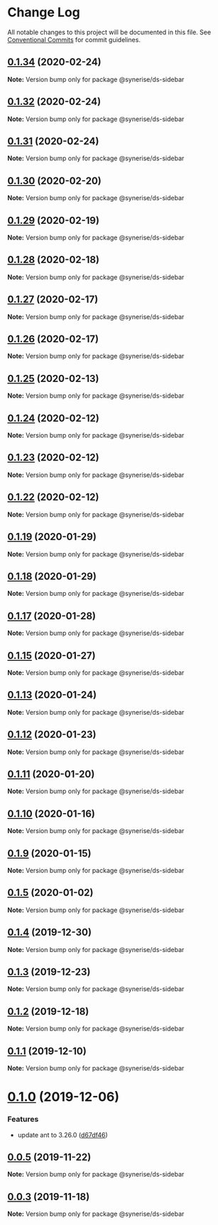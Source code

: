 # Change Log

All notable changes to this project will be documented in this file.
See [Conventional Commits](https://conventionalcommits.org) for commit guidelines.

## [0.1.34](https://github.com/Synerise/synerise-design/compare/@synerise/ds-sidebar@0.1.33...@synerise/ds-sidebar@0.1.34) (2020-02-24)

**Note:** Version bump only for package @synerise/ds-sidebar

## [0.1.32](https://github.com/Synerise/synerise-design/compare/@synerise/ds-sidebar@0.1.31...@synerise/ds-sidebar@0.1.32) (2020-02-24)

**Note:** Version bump only for package @synerise/ds-sidebar

## [0.1.31](https://github.com/Synerise/synerise-design/compare/@synerise/ds-sidebar@0.1.30...@synerise/ds-sidebar@0.1.31) (2020-02-24)

**Note:** Version bump only for package @synerise/ds-sidebar

## [0.1.30](https://github.com/Synerise/synerise-design/compare/@synerise/ds-sidebar@0.1.29...@synerise/ds-sidebar@0.1.30) (2020-02-20)

**Note:** Version bump only for package @synerise/ds-sidebar

## [0.1.29](https://github.com/Synerise/synerise-design/compare/@synerise/ds-sidebar@0.1.28...@synerise/ds-sidebar@0.1.29) (2020-02-19)

**Note:** Version bump only for package @synerise/ds-sidebar

## [0.1.28](https://github.com/Synerise/synerise-design/compare/@synerise/ds-sidebar@0.1.27...@synerise/ds-sidebar@0.1.28) (2020-02-18)

**Note:** Version bump only for package @synerise/ds-sidebar

## [0.1.27](https://github.com/Synerise/synerise-design/compare/@synerise/ds-sidebar@0.1.26...@synerise/ds-sidebar@0.1.27) (2020-02-17)

**Note:** Version bump only for package @synerise/ds-sidebar

## [0.1.26](https://github.com/Synerise/synerise-design/compare/@synerise/ds-sidebar@0.1.25...@synerise/ds-sidebar@0.1.26) (2020-02-17)

**Note:** Version bump only for package @synerise/ds-sidebar

## [0.1.25](https://github.com/Synerise/synerise-design/compare/@synerise/ds-sidebar@0.1.24...@synerise/ds-sidebar@0.1.25) (2020-02-13)

**Note:** Version bump only for package @synerise/ds-sidebar

## [0.1.24](https://github.com/Synerise/synerise-design/compare/@synerise/ds-sidebar@0.1.23...@synerise/ds-sidebar@0.1.24) (2020-02-12)

**Note:** Version bump only for package @synerise/ds-sidebar

## [0.1.23](https://github.com/Synerise/synerise-design/compare/@synerise/ds-sidebar@0.1.22...@synerise/ds-sidebar@0.1.23) (2020-02-12)

**Note:** Version bump only for package @synerise/ds-sidebar

## [0.1.22](https://github.com/Synerise/synerise-design/compare/@synerise/ds-sidebar@0.1.21...@synerise/ds-sidebar@0.1.22) (2020-02-12)

**Note:** Version bump only for package @synerise/ds-sidebar

## [0.1.19](https://github.com/Synerise/synerise-design/compare/@synerise/ds-sidebar@0.1.18...@synerise/ds-sidebar@0.1.19) (2020-01-29)

**Note:** Version bump only for package @synerise/ds-sidebar

## [0.1.18](https://github.com/Synerise/synerise-design/compare/@synerise/ds-sidebar@0.1.17...@synerise/ds-sidebar@0.1.18) (2020-01-29)

**Note:** Version bump only for package @synerise/ds-sidebar

## [0.1.17](https://github.com/Synerise/synerise-design/compare/@synerise/ds-sidebar@0.1.16...@synerise/ds-sidebar@0.1.17) (2020-01-28)

**Note:** Version bump only for package @synerise/ds-sidebar

## [0.1.15](https://github.com/Synerise/synerise-design/compare/@synerise/ds-sidebar@0.1.14...@synerise/ds-sidebar@0.1.15) (2020-01-27)

**Note:** Version bump only for package @synerise/ds-sidebar

## [0.1.13](https://github.com/Synerise/synerise-design/compare/@synerise/ds-sidebar@0.1.12...@synerise/ds-sidebar@0.1.13) (2020-01-24)

**Note:** Version bump only for package @synerise/ds-sidebar

## [0.1.12](https://github.com/Synerise/synerise-design/compare/@synerise/ds-sidebar@0.1.11...@synerise/ds-sidebar@0.1.12) (2020-01-23)

**Note:** Version bump only for package @synerise/ds-sidebar

## [0.1.11](https://github.com/Synerise/synerise-design/compare/@synerise/ds-sidebar@0.1.10...@synerise/ds-sidebar@0.1.11) (2020-01-20)

**Note:** Version bump only for package @synerise/ds-sidebar

## [0.1.10](https://github.com/Synerise/synerise-design/compare/@synerise/ds-sidebar@0.1.9...@synerise/ds-sidebar@0.1.10) (2020-01-16)

**Note:** Version bump only for package @synerise/ds-sidebar

## [0.1.9](https://github.com/Synerise/synerise-design/compare/@synerise/ds-sidebar@0.1.8...@synerise/ds-sidebar@0.1.9) (2020-01-15)

**Note:** Version bump only for package @synerise/ds-sidebar

## [0.1.5](https://github.com/Synerise/synerise-design/compare/@synerise/ds-sidebar@0.1.4...@synerise/ds-sidebar@0.1.5) (2020-01-02)

**Note:** Version bump only for package @synerise/ds-sidebar

## [0.1.4](https://github.com/Synerise/synerise-design/compare/@synerise/ds-sidebar@0.1.3...@synerise/ds-sidebar@0.1.4) (2019-12-30)

**Note:** Version bump only for package @synerise/ds-sidebar

## [0.1.3](https://github.com/Synerise/synerise-design/compare/@synerise/ds-sidebar@0.1.2...@synerise/ds-sidebar@0.1.3) (2019-12-23)

**Note:** Version bump only for package @synerise/ds-sidebar

## [0.1.2](https://github.com/Synerise/synerise-design/compare/@synerise/ds-sidebar@0.1.1...@synerise/ds-sidebar@0.1.2) (2019-12-18)

**Note:** Version bump only for package @synerise/ds-sidebar

## [0.1.1](https://github.com/Synerise/synerise-design/compare/@synerise/ds-sidebar@0.1.0...@synerise/ds-sidebar@0.1.1) (2019-12-10)

**Note:** Version bump only for package @synerise/ds-sidebar

# [0.1.0](https://github.com/Synerise/synerise-design/compare/@synerise/ds-sidebar@0.0.7...@synerise/ds-sidebar@0.1.0) (2019-12-06)

### Features

- update ant to 3.26.0 ([d67df46](https://github.com/Synerise/synerise-design/commit/d67df4605844fb09680096df333886db40cb7c32))

## [0.0.5](https://github.com/Synerise/synerise-design/compare/@synerise/ds-sidebar@0.0.4...@synerise/ds-sidebar@0.0.5) (2019-11-22)

**Note:** Version bump only for package @synerise/ds-sidebar

## [0.0.3](https://github.com/Synerise/synerise-design/compare/@synerise/ds-sidebar@0.0.2...@synerise/ds-sidebar@0.0.3) (2019-11-18)

**Note:** Version bump only for package @synerise/ds-sidebar
